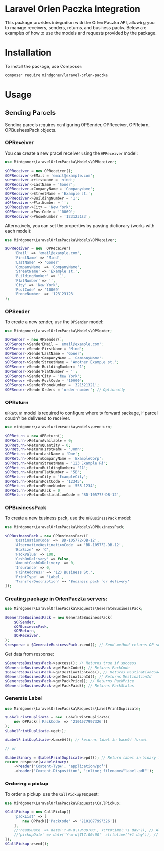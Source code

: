 # Laravel Orlen Paczka Integration

This package provides integration with the Orlen Paczka API, allowing you to manage receivers, senders, returns, and business packs. Below are examples of how to use the models and requests provided by the package.

# Installation

To install the package, use Composer:

```bash
composer require mindgoner/laravel-orlen-paczka
```

# Usage
## Sending Parcels

Sending parcels requires configuring OPSender, OPReceiver, OPReturn, OPBusinessPack objects.

### OPReceiver

You can create a new pracel receiver using the `OPReceiver` model:
```php
use Mindgoner\LaravelOrlenPaczka\Models\OPReceiver;

$OPReceiver = new OPReceiver();
$OPReceiver->EMail = 'email@example.com';
$OPReceiver->FirstName = 'Mind';
$OPReceiver->LastName = 'Goner';
$OPReceiver->CompanyName = 'CompanyName';
$OPReceiver->StreetName = 'Example st.';
$OPReceiver->BuildingNumber = '1';
$OPReceiver->FlatNumber = '';
$OPReceiver->City = 'New York';
$OPReceiver->PostCode = '10069';
$OPReceiver->PhoneNumber = '123123123';
```
Alternatively, you can set the properties by passing dictionary (works with each model):
```php
use Mindgoner\LaravelOrlenPaczka\Models\OPReceiver;

$OPReceiver = new  OPReceiver(
	'EMail' => 'email@example.com',
	'FirstName' => 'Mind',
	'LastName' => 'Goner',
	'CompanyName' => 'CompanyName',
	'StreetName' => 'Example st.',
	'BuildingNumber' => '1',
	'FlatNumber' => '',
	'City' => 'New York',
	'PostCode' => '10069',
	'PhoneNumber' => '123123123'
);
```

### OPSender
To create a new sender, use the `OPSender` model:

```php
use Mindgoner\LaravelOrlenPaczka\Models\OPSender;

$OPSender = new OPSender();
$OPSender->SenderEMail = 'email@example.com';
$OPSender->SenderFirstName = 'Mind';
$OPSender->SenderLastName = 'Goner';
$OPSender->SenderCompanyName = 'CompanyName';
$OPSender->SenderStreetName = 'Another Example st.';
$OPSender->SenderBuildingNumber= '1';
$OPSender->SenderFlatNumber = '';
$OPSender->SenderCity = 'New York';
$OPSender->SenderPostCode = '10000';
$OPSender->SenderPhoneNumber = '321321321';
$OPSender->SenderOrders = 'order-number'; // Optionally
```

### OPReturn
`OPReturn` model is required to configure where to forward package, if parcel coudn't be delivered to receiver.
```php
use Mindgoner\LaravelOrlenPaczka\Models\OPReturn;

$OPReturn = new OPReturn();
$OPReturn->ReturnAvailable = 0;
$OPReturn->ReturnQuantity = 0;
$OPReturn->ReturnFirstName = 'John';
$OPReturn->ReturnLastName = 'Doe';
$OPReturn->ReturnCompanyName = 'ExampleCorp';
$OPReturn->ReturnStreetName = '123 Example Rd';
$OPReturn->ReturnBuildingNumber= '1A';
$OPReturn->ReturnFlatNumber = '5B';
$OPReturn->ReturnCity = 'ExampleCity';
$OPReturn->ReturnPostCode = '12345';
$OPReturn->ReturnPhoneNumber = '555-1234';
$OPReturn->ReturnPack = 0;
$OPReturn->ReturnDestinationCode = 'BD-105772-DB-12',
```
### OPBusinessPack
To create a new business pack, use the `OPBusinessPack` model:
```php
use Mindgoner\LaravelOrlenPaczka\Models\OPBusinessPack;

$OPBusinessPack = new OPBusinessPack([
	'DestinationCode' => 'BD-105772-DB-12',
	'AlternativeDestinationCode' => 'BD-105772-DB-12',
	'BoxSize' => 'C',
	'PackValue' => 100,
	'CashOnDelivery' => false,
	'AmountCashOnDelivery' => 0,
	'Insurance' => 0,
	'PrintAddress' => '123 Business St.',
	'PrintType' => 'Label',
	'TransferDescription' => 'Business pack for delivery'
]);
```

### Creating package in OrlenPaczka servers:
```php
use Mindgoner\LaravelOrlenPaczka\Requests\GenerateBusinessPack;

$GenerateBusinessPack = new GenerateBusinessPack(
	$OPSender,
	$OPBusinessPack,
	$OPReturn,
	$OPReceiver,
);
$response = $GenerateBusinessPack->send(); // Send method returns OP server's Response
```
Get data from response:
```php
$GenerateBusinessPack->success(); // Returns true if success
$GenerateBusinessPack->getPackCode(); // Returns PackCode
$GenerateBusinessPack->getDestinationCode(); // Returns DestinationCode
$GenerateBusinessPack->getDestinationId(); // Returns DestinationId
$GenerateBusinessPack->getPackPrice(); // Returns PackPrice
$GenerateBusinessPack->getPackPaid(); // Returns PackStatus
```

### Generate Label

```php
use Mindgoner\LaravelOrlenPaczka\Requests\LabelPrintDuplicate;

$LabelPrintDuplicate = new  LabelPrintDuplicate(
	new OPPack(['PackCode' => '2101077997326'])
);
$LabelPrintDuplicate->get();

$LabelPrintDuplicate->base64(); // Returns label in base64 format

// or

$LabelBinary = $LabelPrintDuplicate->pdf(); // Return label in binary format
return response($LabelBinary)
    ->header('Content-Type', 'application/pdf')
    ->header('Content-Disposition', 'inline; filename="label.pdf"');

```


### Ordering a pickup
To order a pickup, use the `CallPickup` request:
```php
use Mindgoner\LaravelOrlenPaczka\Requests\CallPickup;

$CallPickup = new CallPickup([
    'packList' => [
        new OPPack(['PackCode' => '2101077997326'])
    ],
    //'readyDate' => date('Y-m-d\T9:00:00', strtotime('+1 day')), // Alternatively (must be in the future)
    //'pickupDate' => date('Y-m-d\T17:00:00', strtotime('+1 day')), // Alternatively (must be in the future)
]);
$CallPickup->send();
```
